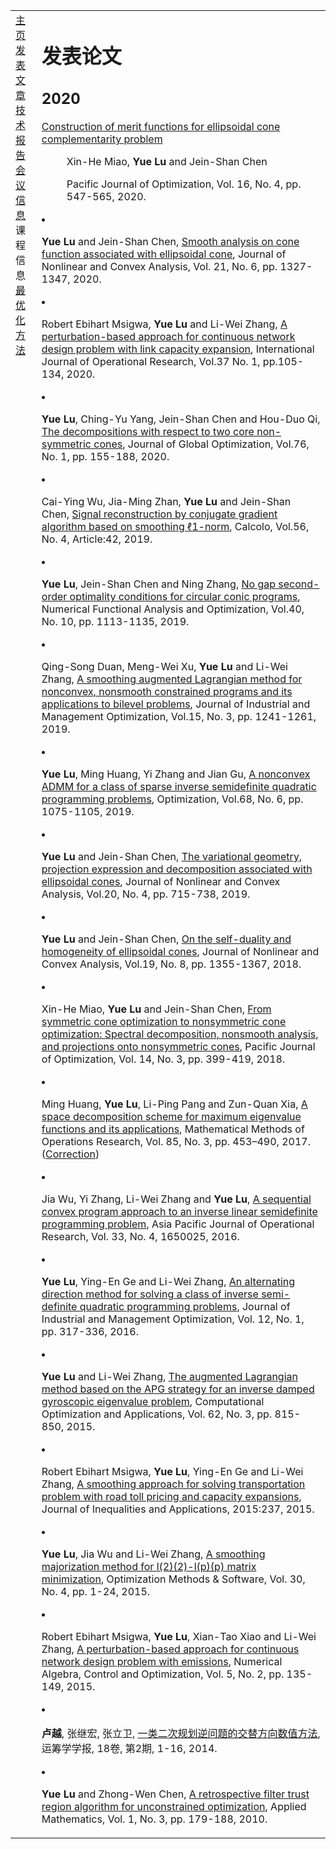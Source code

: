 <head>
<BASE href="Yue Lu" />  
<meta name="generator" content="jemdoc, see http://jemdoc.jaboc.net/" />
<meta http-equiv="Content-Type" content="text/html;charset=utf-8" />
<link rel="stylesheet" href="jemdoc.css" type="text/css" />
<link rel="stylesheet" href="boyd.css" type="text/css" />
</head>
<body>
<table summary="Table for page layout." id="tlayout">
<tr valign="top">
<td id="layout-menu">
<div class="menu-category">  </div>
<div class="menu-item"><a href="indextest.html" class="current">主    页</a></div>
<div class="menu-item"><a href="publications.html">发表文章</a></div>
<div class="menu-item"><a href="publications.html">技术报告</a></div>
<div class="menu-item"><a href="meeting.html">会议信息</a></div>
<div class="menu-category">课程信息</div>
<div class="menu-item"><a href="optimization.html">最优化方法</a></div>
</td>
<td id="layout-content">
<div id="toptitle">
<h1>发表论文</h1>
<h2>2020</h2>
<dl>
<dt><a href="http://math.ntnu.edu.tw/~jschen/Papers/Merit-ECCP-PJO.pdf">Construction of merit functions for ellipsoidal cone complementarity problem</a></dt>
<dd><p>Xin-He Miao, <strong>Yue Lu</strong> and Jein-Shan Chen</p></dd>
<dd>Pacific Journal of Optimization, Vol. 16, No. 4, pp. 547-565, 2020.</p></dd>
</dl>

  <li>
    <p><strong>Yue Lu</strong> and Jein-Shan Chen, <a href="http://math.ntnu.edu.tw/~jschen/Papers/LC2020-JNCA.pdf">Smooth analysis on cone function associated with ellipsoidal cone</a>, Journal of Nonlinear and Convex Analysis, Vol. 21, No. 6, pp. 1327-1347, 2020.</p>
  </li>
  <li>
    <p>Robert Ebihart Msigwa, <strong>Yue Lu</strong> and Li-Wei Zhang, <a href="https://www.inderscience.com/info/inarticle.php?artid=104226">A perturbation-based approach for continuous network design problem with link capacity expansion</a>, International Journal of Operational Research, Vol.37 No. 1, pp.105-134, 2020.</p>
  </li>
  <li>
    <p><strong>Yue Lu</strong>, Ching-Yu Yang, Jein-Shan Chen and Hou-Duo Qi, <a href="https://doi.org/10.1007/s10898-019-00845-3">The decompositions with respect to two core non-symmetric cones</a>, Journal of Global Optimization, Vol.76, No. 1, pp. 155-188, 2020.</p>
  </li>
  <li>
    <p>Cai-Ying Wu, Jia-Ming Zhan, <strong>Yue Lu</strong> and Jein-Shan Chen, <a href="https://doi.org/10.1007/s10092-019-0340-5">Signal reconstruction by conjugate gradient algorithm based on smoothing ℓ1-norm</a>, Calcolo, Vol.56, No. 4, Article:42, 2019.</p>
  </li>
  <li>
    <p><strong>Yue Lu</strong>, Jein-Shan Chen and Ning Zhang, <a href="https://www.tandfonline.com/doi/full/10.1080/01630563.2018.1552965">No gap second-order optimality conditions for circular conic programs</a>, Numerical Functional Analysis and Optimization, Vol.40, No. 10, pp. 1113-1135, 2019.</p>
  </li>
  <li>
    <p>Qing-Song Duan, Meng-Wei Xu, <strong>Yue Lu</strong> and Li-Wei Zhang, <a href="https://www.aimsciences.org/article/doi/10.3934/jimo.2018094">A smoothing augmented Lagrangian method for nonconvex, nonsmooth constrained programs and its applications to bilevel problems</a>, Journal of Industrial and Management Optimization, Vol.15, No. 3, pp. 1241-1261, 2019.</p>
  </li>
  <li>
    <p><strong>Yue Lu</strong>, Ming Huang, Yi Zhang and Jian Gu, <a href="https://www.tandfonline.com/doi/abs/10.1080/02331934.2019.1576663?journalCode=gopt20">A nonconvex ADMM for a class of sparse inverse semidefinite quadratic programming problems</a>, Optimization, Vol.68, No. 6, pp. 1075-1105, 2019.</p>
  </li>
  <li>
    <p><strong>Yue Lu</strong> and Jein-Shan Chen, <a href="http://www.ybook.co.jp">The variational geometry, projection expression and decomposition associated with ellipsoidal cones</a>, Journal of Nonlinear and Convex Analysis, Vol.20, No. 4, pp. 715-738, 2019.</p>
  </li>
  <li>
    <p><strong>Yue Lu</strong> and Jein-Shan Chen, <a href="http://www.ybook.co.jp/online2/jncav19-8.html">On the self-duality and homogeneity of ellipsoidal cones</a>, Journal of Nonlinear and Convex Analysis, Vol.19, No. 8, pp. 1355-1367, 2018.</p>
  </li>
  <li>
    <p>Xin-He Miao, <strong>Yue Lu</strong> and Jein-Shan Chen, <a href="http://www.ybook.co.jp">From symmetric cone optimization to nonsymmetric cone optimization: Spectral decomposition, nonsmooth analysis, and projections onto nonsymmetric cones</a>, Pacific Journal of Optimization, Vol. 14, No. 3, pp. 399-419, 2018.</p>
  </li>
  <li>
    <p>Ming Huang, <strong>Yue Lu</strong>, Li-Ping Pang and Zun-Quan Xia, <a href="https://link.springer.com/article/10.1007%2Fs00186-017-0579-z">A space decomposition scheme for maximum eigenvalue functions and its applications</a>, Mathematical Methods of Operations Research, Vol. 85, No. 3, pp. 453–490, 2017.  (<a href="https://link.springer.com/article/10.1007/s00186-017-0622-0">Correction</a>)</p>
  </li>
  <li>
    <p>Jia Wu, Yi Zhang, Li-Wei Zhang and <strong>Yue Lu</strong>, <a href="https://www.worldscientific.com/doi/abs/10.1142/S0217595916500251">A sequential convex program approach to an inverse linear semidefinite programming problem</a>, Asia Pacific Journal of Operational Research, Vol. 33, No. 4, 1650025, 2016.</p>
  </li>
  <li>
    <p><strong>Yue Lu</strong>, Ying-En Ge and Li-Wei Zhang, <a href="http://www.aimsciences.org/article/doi/10.3934/jimo.2016.12.317">An alternating direction method for solving a class of inverse semi-definite quadratic programming problems</a>, Journal of Industrial and Management Optimization, Vol. 12, No. 1, pp. 317-336, 2016.</p>
  </li>
  <li>
    <p><strong>Yue Lu</strong> and Li-Wei Zhang, <a href="https://link.springer.com/article/10.1007/s10589-015-9757-1">The augmented Lagrangian method based on the APG strategy for an inverse damped gyroscopic eigenvalue problem</a>, Computational Optimization and Applications, Vol. 62, No. 3, pp. 815-850, 2015.</p>
  </li>
  <li>
    <p>Robert Ebihart Msigwa, <strong>Yue Lu</strong>, Ying-En Ge and Li-Wei Zhang, <a href="https://link.springer.com/article/10.1186/s13660-015-0759-4">A smoothing approach for solving transportation problem with road toll pricing and capacity expansions</a>, Journal of Inequalities and Applications, 2015:237, 2015.</p>
  </li>
  <li>
    <p><strong>Yue Lu</strong>, Jia Wu and Li-Wei Zhang, <a href="https://www.tandfonline.com/doi/abs/10.1080/10556788.2014.967235">A smoothing majorization method for l(2)(2)-l(p)(p) matrix minimization</a>, Optimization Methods &amp; Software, Vol. 30, No. 4, pp. 1-24, 2015.</p>
  </li>
  <li>
    <p>Robert Ebihart Msigwa, <strong>Yue Lu</strong>, Xian-Tao Xiao and Li-Wei Zhang, <a href="http://www.aimsciences.org/article/doi/10.3934/naco.2015.5.135">A perturbation-based approach for continuous network design problem with emissions</a>, Numerical Algebra, Control and Optimization, Vol. 5, No. 2, pp. 135-149, 2015.</p>
  </li>
  <li>
    <p><strong>卢越</strong>, 张继宏, 张立卫, <a href="http://www.ort.shu.edu.cn/CN/Y2014/V18/I2/1">一类二次规划逆问题的交替方向数值方法</a>, 运筹学学报, 18卷, 第2期, 1-16, 2014.</p>
  </li>
  <li>
    <p><strong>Yue Lu</strong> and Zhong-Wen Chen, <a href="https://www.scirp.org/journal/PaperInformation.aspx?PaperID=2637">A retrospective filter trust region algorithm for unconstrained optimization</a>, Applied Mathematics, Vol. 1, No. 3, pp. 179-188, 2010.</p>
  </li>
</ol>
<div id="footer">
<div id="footer-text">
</div>
</div>
  
  
